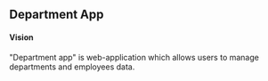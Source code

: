 ## Department App

#### Vision
"Department app" is web-application which allows users to manage
departments and employees data.

